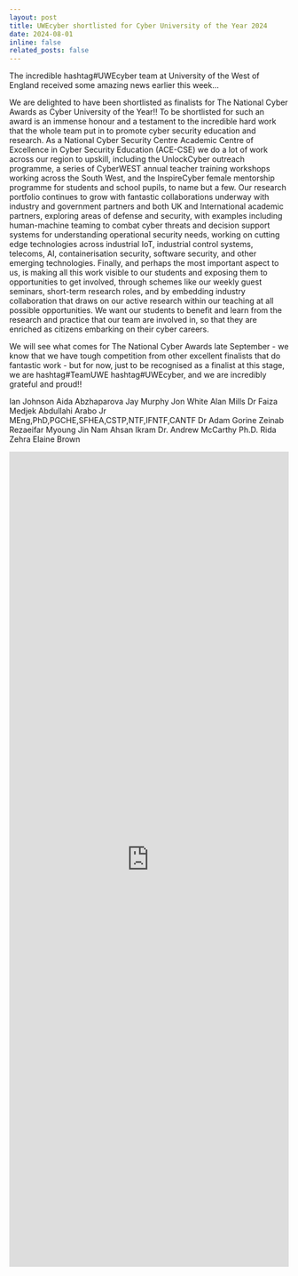 ```yaml
---
layout: post
title: UWEcyber shortlisted for Cyber University of the Year 2024
date: 2024-08-01
inline: false
related_posts: false
---
```


The incredible hashtag#UWEcyber team at University of the West of England received some amazing news earlier this week…

We are delighted to have been shortlisted as finalists for The National Cyber Awards as Cyber University of the Year!! To be shortlisted for such an award is an immense honour and a testament to the incredible hard work that the whole team put in to promote cyber security education and research. As a National Cyber Security Centre Academic Centre of Excellence in Cyber Security Education (ACE-CSE) we do a lot of work across our region to upskill, including the UnlockCyber outreach programme, a series of CyberWEST annual teacher training workshops working across the South West, and the InspireCyber female mentorship programme for students and school pupils, to name but a few. Our research portfolio continues to grow with fantastic collaborations underway with industry and government partners and both UK and International academic partners, exploring areas of defense and security, with examples including human-machine teaming to combat cyber threats and decision support systems for understanding operational security needs, working on cutting edge technologies across industrial IoT, industrial control systems, telecoms, AI, containerisation security, software security, and other emerging technologies. Finally, and perhaps the most important aspect to us, is making all this work visible to our students and exposing them to opportunities to get involved, through schemes like our weekly guest seminars, short-term research roles, and by embedding industry collaboration that draws on our active research within our teaching at all possible opportunities. We want our students to benefit and learn from the research and practice that our team are involved in, so that they are enriched as citizens embarking on their cyber careers.

We will see what comes for The National Cyber Awards late September - we know that we have tough competition from other excellent finalists that do fantastic work - but for now, just to be recognised as a finalist at this stage, we are hashtag#TeamUWE hashtag#UWEcyber, and we are incredibly grateful and proud!!

Ian Johnson Aida Abzhaparova Jay Murphy Jon White Alan Mills Dr Faiza Medjek Abdullahi Arabo Jr MEng,PhD,PGCHE,SFHEA,CSTP,NTF,IFNTF,CANTF Dr Adam Gorine Zeinab Rezaeifar Myoung Jin Nam Ahsan Ikram Dr. Andrew McCarthy Ph.D. Rida Zehra Elaine Brown

<p style="text-align:center;">
<iframe src="https://www.linkedin.com/embed/feed/update/urn:li:share:7227072166666653696" height="1467" width="504" frameborder="0" allowfullscreen="" title="Embedded post"></iframe>
</p>

